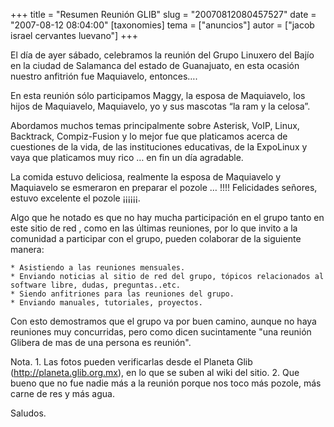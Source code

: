 +++
title = "Resumen Reunión GLIB"
slug = "20070812080457527"
date = "2007-08-12 08:04:00"
[taxonomies]
tema = ["anuncios"]
autor = ["jacob israel cervantes luevano"]
+++

El día de ayer sábado, celebramos la reunión del Grupo Linuxero del
Bajío en la ciudad de Salamanca del estado de Guanajuato, en esta
ocasión nuestro anfitrión fue Maquiavelo, entonces….

<!-- more -->
En esta reunión sólo participamos Maggy, la esposa de Maquiavelo, los
hijos de Maquiavelo, Maquiavelo, yo y sus mascotas “la ram y la celosa”.

Abordamos muchos temas principalmente sobre Asterisk, VoIP, Linux,
Backtrack, Compiz-Fusion y lo mejor fue que platicamos acerca de
cuestiones de la vida, de las instituciones educativas, de la ExpoLinux
y vaya que platicamos muy rico … en fin un día agradable.

La comida estuvo deliciosa, realmente la esposa de Maquiavelo y
Maquiavelo se esmeraron en preparar el pozole … !!!! Felicidades
señores, estuvo excelente el pozole ¡¡¡¡¡¡.

Algo que he notado es que no hay mucha participación en el grupo tanto
en este sitio de red , como en las últimas reuniones, por lo que invito
a la comunidad a participar con el grupo, pueden colaborar de la
siguiente manera:

    * Asistiendo a las reuniones mensuales.
    * Enviando noticias al sitio de red del grupo, tópicos relacionados al software libre, dudas, preguntas..etc.
    * Siendo anfitriones para las reuniones del grupo.
    * Enviando manuales, tutoriales, proyectos.

Con esto demostramos que el grupo va por buen camino, aunque no haya
reuniones muy concurridas, pero como dicen sucintamente "una reunión
Glibera de mas de una persona es reunión".

Nota. 1. Las fotos pueden verificarlas desde el Planeta Glib
(<a href="http://planeta.glib.org.mx">http://planeta.glib.org.mx</a>),
en lo que se suben al wiki del sitio. 2. Que bueno que no fue nadie más
a la reunión porque nos toco más pozole, más carne de res y más agua.

Saludos.

